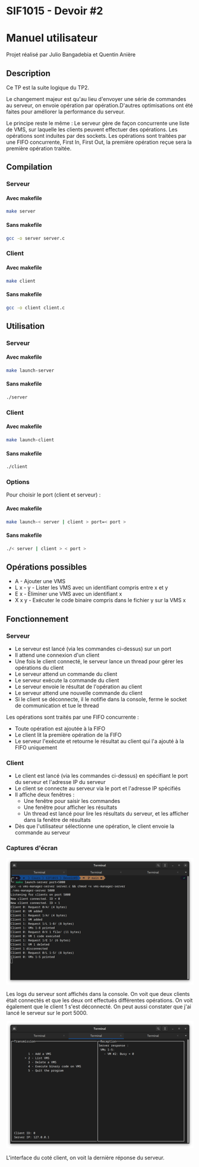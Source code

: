 # SIF1015 - Devoir #2 
# Manuel utilisateur

Projet réalisé par Julio Bangadebia et Quentin Anière

## Description

Ce TP est la suite logique du TP2. 

Le changement majeur est qu'au lieu d'envoyer une série de commandes au serveur, on envoie opération par opération.D'autres optimisations ont été faites pour améliorer la performance du serveur.

Le principe reste le même : Le serveur gère de façon concurrente une liste de VMS, sur laquelle les clients peuvent effectuer des opérations. Les opérations sont induites par des sockets. Les opérations sont traitées par une FIFO concurrente, First In, First Out, la première opération reçue sera la première opération traitée.

## Compilation

### Serveur

#### Avec makefile

```bash
make server
```

#### Sans makefile

```bash
gcc -o server server.c 
```

### Client

#### Avec makefile

```bash
make client
```

#### Sans makefile

```bash
gcc -o client client.c 
```

## Utilisation

### Serveur

#### Avec makefile

```bash
make launch-server
```

#### Sans makefile

```bash
./server
```

### Client

#### Avec makefile

```bash
make launch-client
```

#### Sans makefile

```bash
./client
```

### Options

Pour choisir le port (client et serveur) :

#### Avec makefile

```bash
make launch-< server | client > port=< port >
```

#### Sans makefile

```bash
./< server | client > < port >
```

## Opérations possibles

 * A - Ajouter une VMS
 * L x - y - Lister les VMS avec un identifiant compris entre x et y
 * E x - Éliminer une VMS avec un identifiant x
 * X x y - Exécuter le code binaire compris dans le fichier y sur la VMS x

## Fonctionnement

### Serveur

 * Le serveur est lancé (via les commandes ci-dessus) sur un port
 * Il attend une connexion d'un client
 * Une fois le client connecté, le serveur lance un thread pour gérer les opérations du client
 * Le serveur attend un commande du client
 * Le serveur exécute la commande du client  
 * Le serveur envoie le résultat de l'opération au client
 * Le serveur attend une nouvelle commande du client
 * Si le client se déconnecte, il le notifie dans la console, ferme le socket de communication et tue le thread

Les opérations sont traités par une FIFO concurrente :

 * Toute opération est ajoutée à la FIFO
 * Le client lit la première opération de la FIFO
 * Le serveur l'exécute et retourne le résultat au client qui l'a ajouté à la FIFO uniquement

### Client

 * Le client est lancé (via les commandes ci-dessus) en spécifiant le port du serveur et l'adresse IP du serveur
 * Le client se connecte au serveur via le port et l'adresse IP spécifiés
 * Il affiche deux fenêtres : 
    * Une fenêtre pour saisir les commandes
    * Une fenêtre pour afficher les résultats
    * Un thread est lancé pour lire les résultats du serveur, et les afficher dans la fenêtre de résultats
 * Dès que l'utilisateur sélectionne une opération, le client envoie la commande au serveur
 
### Captures d'écran

![Logs du serveur](./screenshots/screen1_server.png)

Les logs du serveur sont affichés dans la console. On voit que deux clients était connectés et que les deux ont effectués différentes opérations. On voit également que le client 1 s'est déconnecté. On peut aussi constater que j'ai lancé le serveur sur le port 5000.

![Interface du client](./screenshots/screen2_client.png)

L'interface du coté client, on voit la dernière réponse du serveur.
